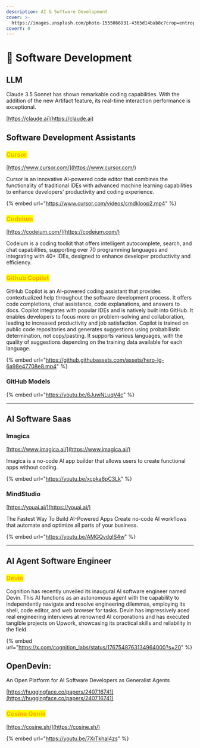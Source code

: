 ```yaml
---
description: AI & Software Development
cover: >-
  https://images.unsplash.com/photo-1555066931-4365d14bab8c?crop=entropy&cs=srgb&fm=jpg&ixid=M3wxOTcwMjR8MHwxfHNlYXJjaHw0fHxjb2Rpbmd8ZW58MHx8fHwxNzE4NjAwNTU4fDA&ixlib=rb-4.0.3&q=85
coverY: 0
---
```


# 💽 Software Development

## LLM

Claude 3.5 Sonnet has shown remarkable coding capabilities. With the addition of the new Artifact feature, its real-time interaction performance is exceptional.

[https://claude.ai](https://claude.ai)



## Software Development Assistants

### <mark style="color:orange;">Cursor</mark>

[https://www.cursor.com/](https://www.cursor.com/)

Cursor is an innovative AI-powered code editor that combines the functionality of traditional IDEs with advanced machine learning capabilities to enhance developers' productivity and coding experience.

{% embed url="https://www.cursor.com/videos/cmdkloop2.mp4" %}



### <mark style="color:orange;">Codeium</mark>

[https://codeium.com/](https://codeium.com/)

Codeium is a coding toolkit that offers intelligent autocomplete, search, and chat capabilities, supporting over 70 programming languages and integrating with 40+ IDEs, designed to enhance developer productivity and efficiency.



### <mark style="color:orange;">Github Copilot</mark>

GitHub Copilot is an AI-powered coding assistant that provides contextualized help throughout the software development process. It offers code completions, chat assistance, code explanations, and answers to docs. Copilot integrates with popular IDEs and is natively built into GitHub. It enables developers to focus more on problem-solving and collaboration, leading to increased productivity and job satisfaction. Copilot is trained on public code repositories and generates suggestions using probabilistic determination, not copy/pasting. It supports various languages, with the quality of suggestions depending on the training data available for each language.

{% embed url="https://github.githubassets.com/assets/hero-lg-6a98e47708e8.mp4" %}

### GitHub Models

{% embed url="https://youtu.be/6JuwNLuqV4c" %}





***

## AI Software Saas

### Imagica

[https://www.imagica.ai/](https://www.imagica.ai/)

Imagica is a no-code AI app builder that allows users to create functional apps without coding.&#x20;

{% embed url="https://youtu.be/xcpka6pC3Lk" %}

### MindStudio

[https://youai.ai/](https://youai.ai/)

The Fastest Way To Build AI-Powered Apps Create no-code AI workflows that automate and optimize all parts of your business.

{% embed url="https://youtu.be/AMGQvdgIS4w" %}

***

## AI Agent Software Engineer

### <mark style="color:orange;">Devin</mark>

Cognition has recently unveiled its inaugural AI software engineer named Devin. This AI functions as an autonomous agent with the capability to independently navigate and resolve engineering dilemmas, employing its shell, code editor, and web browser for tasks. Devin has impressively aced real engineering interviews at renowned AI corporations and has executed tangible projects on Upwork, showcasing its practical skills and reliability in the field.

{% embed url="https://x.com/cognition_labs/status/1767548763134964000?s=20" %}

## OpenDevin:&#x20;

An Open Platform for AI Software Developers as Generalist Agents

[https://huggingface.co/papers/2407.16741](https://huggingface.co/papers/2407.16741)



### <mark style="color:orange;">Cosine Genie</mark>

[https://cosine.sh/](https://cosine.sh/)

{% embed url="https://youtu.be/7XrTkhaI4zs" %}





